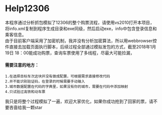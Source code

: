 # Help12306

本程序通过分析抓包模拟了12306的整个购票流程，请使用vs2010打开本项目，将info.xml复制到程序生成目录和exe同级，然后启动exe，info中包含登录信息和乘客信息。<br>
由于目前客户端采用了加密机制，我并没有分析加密算法，所以用webbrowser控件直接去加载页面执行脚本，后续过程全部通过模拟发包的方式，截至2018年1月19日 18：00能成功购票，查询车票使用了多线程，尽最大可能捡漏，

#### 需要注意的地方：
    1.在选择目标车次这块并没有做成配置，可根据需求直接修改代码
    2.并不能识别验证码，在登录的时候需要手动输入
    3.城市数据配置在代码的字典里，如果没有你的城市，需要在代码中添加映射
    4.只试验过高铁和动车票

我只是将整个过程模拟了一遍，欢迎大家优化，如果你成功抢到了回家的票，请不要吝啬给我一颗star
